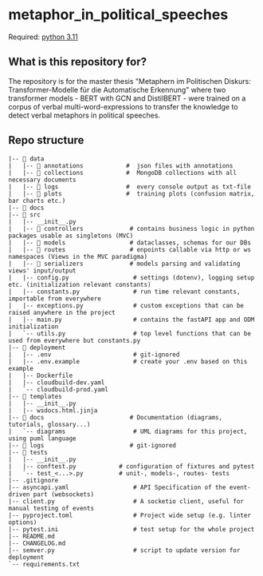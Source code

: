 # metaphor_in_political_speeches

Required: [python 3.11](https://docs.python.org/3.11/contents.html)

## What is this repository for?
The repository is for the master thesis "Metaphern im Politischen Diskurs: Transformer-Modelle für
die Automatische Erkennung" where two transformer models - BERT with GCN and DistilBERT - were trained on 
a corpus of verbal multi-word-expressions to transfer the knowledge to detect verbal metaphors in political
speeches.

## Repo structure

```
|-- 📁 data
|   |-- 📁 annotations            #  json files with annotations
|   |-- 📁 collections            #  MongoDB collections with all necessary documents
|   |-- 📁 logs                   #  every console output as txt-file
|   |-- 📁 plots                  #  training plots (confusion matrix, bar charts etc.)  
|-- 📁 docs
|-- 📁 src
|   |-- __init__.py
|   |-- 📁 controllers             # contains business logic in python packages usable as singletons (MVC)
|   |-- 📁 models                  # dataclasses, schemas for our DBs
|   |-- 📁 routes                  # enpoints callable via http or ws namespaces (Views in the MVC paradigma)      
|   |-- 📁 serializers             # models parsing and validating views' input/output  
|   |-- config.py                  # settings (dotenv), logging setup etc. (initialization relevant constants)
|   |-- constants.py               # run time relevant constants, importable from everywhere 
|   |-- exceptions.py              # custom exceptions that can be raised anywhere in the project 
|   |-- main.py                    # contains the fastAPI app and ODM initialization
|   `-- utils.py                   # top level functions that can be used from everywhere but constants.py
|-- 📁 deployment
|   |-- .env                       # git-ignored
|   |-- .env.example               # create your .env based on this example
|   |-- Dockerfile
|   |-- cloudbuild-dev.yaml
|   `-- cloudbuild-prod.yaml
|-- 📁 templates
|   |-- __init__.py
|   |-- wsdocs.html.jinja
|-- 📁 docs                        # Documentation (diagrams, tutorials, glossary...)
|   `-- diagrams                   # UML diagrams for this project, using puml language   
|-- 📁 logs                        # git-ignored
|-- 📁 tests
|   |-- __init__.py
|   |-- conftest.py            # configuration of fixtures and pytest 
|   `-- test_<...>.py          # unit-, models-, routes- tests
|-- .gitignore                      
|-- asyncapi.yaml                  # API Specification of the event-driven part (websockets)                     
|-- client.py                      # A socketio client, useful for manual testing of events                    
|-- pyproject.toml                 # Project wide setup (e.g. linter options)                      
|-- pytest.ini                     # test setup for the whole project
|-- README.md
|-- CHANGELOG.md
|-- semver.py                      # script to update version for deployment
`-- requirements.txt
```